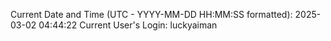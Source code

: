 Current Date and Time (UTC - YYYY-MM-DD HH:MM:SS formatted): 2025-03-02 04:44:22
Current User's Login: luckyaiman
